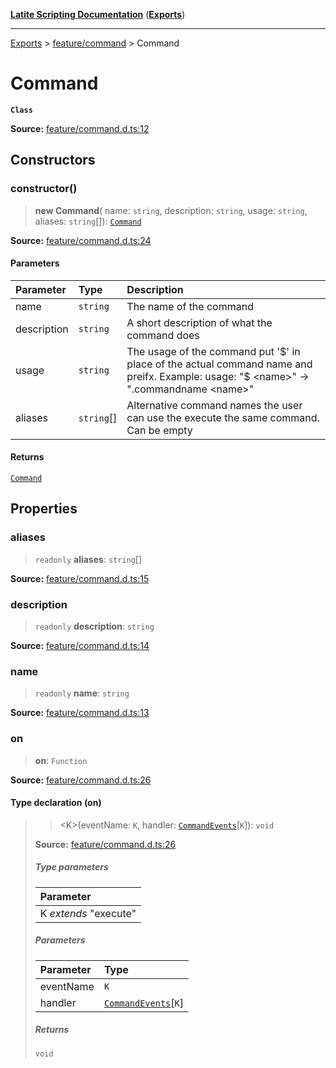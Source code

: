 [**Latite Scripting Documentation**](../../README.md) ([**Exports**](../../exports.md))

---

[Exports](../../exports.md) > [feature/command](../index.md) > Command

# Command

**`Class`**

**Source:** [feature/command.d.ts:12](https://github.com/LatiteScripting/latitescripting.github.io/blob/1a915c6/definitions/feature/command.d.ts#L12)

## Constructors

### constructor()

> **new Command**(
> name: `string`,
> description: `string`,
> usage: `string`,
> aliases: `string`[]): [`Command`](class.Command.md)

**Source:** [feature/command.d.ts:24](https://github.com/LatiteScripting/latitescripting.github.io/blob/1a915c6/definitions/feature/command.d.ts#L24)

#### Parameters

| Parameter   | Type       | Description                                                                                                                               |
| :---------- | :--------- | :---------------------------------------------------------------------------------------------------------------------------------------- |
| name        | `string`   | The name of the command                                                                                                                   |
| description | `string`   | A short description of what the command does                                                                                              |
| usage       | `string`   | The usage of the command put '$' in place of the actual command name and preifx. Example: usage: "$ \<name\>" -\> ".commandname \<name\>" |
| aliases     | `string`[] | Alternative command names the user can use the execute the same command. Can be empty                                                     |

#### Returns

[`Command`](class.Command.md)

## Properties

### aliases

> `readonly` **aliases**: `string`[]

**Source:** [feature/command.d.ts:15](https://github.com/LatiteScripting/latitescripting.github.io/blob/1a915c6/definitions/feature/command.d.ts#L15)

### description

> `readonly` **description**: `string`

**Source:** [feature/command.d.ts:14](https://github.com/LatiteScripting/latitescripting.github.io/blob/1a915c6/definitions/feature/command.d.ts#L14)

### name

> `readonly` **name**: `string`

**Source:** [feature/command.d.ts:13](https://github.com/LatiteScripting/latitescripting.github.io/blob/1a915c6/definitions/feature/command.d.ts#L13)

### on

> **on**: `Function`

**Source:** [feature/command.d.ts:26](https://github.com/LatiteScripting/latitescripting.github.io/blob/1a915c6/definitions/feature/command.d.ts#L26)

#### Type declaration (on)

> > \<K\>(eventName: `K`, handler: [`CommandEvents`](../interfaces/interface.CommandEvents.md)[`K`]): `void`
>
> **Source:** [feature/command.d.ts:26](https://github.com/LatiteScripting/latitescripting.github.io/blob/1a915c6/definitions/feature/command.d.ts#L26)
>
> ##### Type parameters
>
> | Parameter             |
> | :-------------------- |
> | K _extends_ "execute" |
>
> ##### Parameters
>
> | Parameter | Type                                                             |
> | :-------- | :--------------------------------------------------------------- |
> | eventName | `K`                                                              |
> | handler   | [`CommandEvents`](../interfaces/interface.CommandEvents.md)[`K`] |
>
> ##### Returns
>
> `void`
